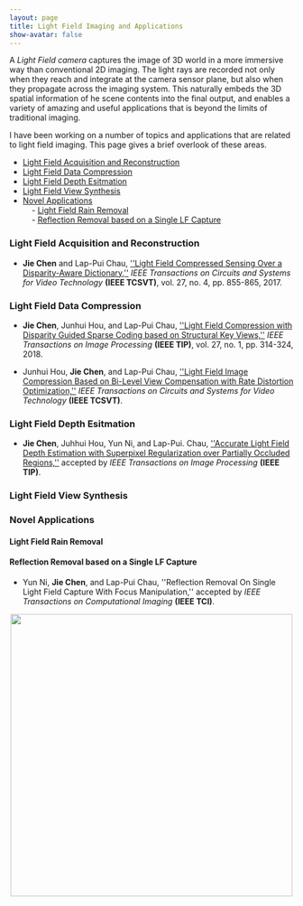 ```yaml
---
layout: page
title: Light Field Imaging and Applications
show-avatar: false
---
```

A _Light Field camera_ captures the image of 3D world in a more immersive way than conventional 2D imaging. 
The light rays are recorded not only when they reach and integrate at the camera sensor plane, but also when they propagate across the imaging system. This naturally embeds the 3D spatial information of he scene contents into the final output, and enables a variety of amazing and useful applications that is beyond the limits of traditional imaging.

I have been working on a number of topics and applications that are related to light field imaging. This page gives a brief overlook of these areas.

- [Light Field Acquisition and Reconstruction](#acq)  
- [Light Field Data Compression](#compression)    
- [Light Field Depth Esitmation](#depth)    
- [Light Field View Synthesis](#syn)    
- [Novel Applications](#app)    
&nbsp; &nbsp; - [Light Field Rain Removal](#rain)    
&nbsp; &nbsp; - [Reflection Removal based on a Single LF Capture](#reflection)    

### <a name="acq"></a> Light Field Acquisition and Reconstruction
 
* **Jie Chen** and Lap-Pui Chau, [''Light Field Compressed Sensing Over a Disparity-Aware Dictionary,''](http://ieeexplore.ieee.org.ezlibproxy1.ntu.edu.sg/document/7368916/) _IEEE Transactions on Circuits and Systems for Video Technology_ **(IEEE TCSVT)**, vol. 27, no. 4, pp. 855-865, 2017.   

  
### <a name="compression"></a> Light Field Data Compression  
  
* **Jie Chen**, Junhui Hou, and Lap-Pui Chau, [''Light Field Compression with Disparity Guided Sparse Coding based on Structural Key Views,''](http://ieeexplore.ieee.org/document/8030107/) _IEEE Transactions on Image Processing_ **(IEEE TIP)**, vol. 27, no. 1, pp. 314-324, 2018.  

* Junhui Hou, **Jie Chen**, and Lap-Pui Chau, [''Light Field Image Compression Based on Bi-Level View Compensation with Rate Distortion Optimization,''](https://ieeexplore.ieee.org/abstract/document/8283506/) _IEEE Transactions on Circuits and Systems for Video Technology_ **(IEEE TCSVT)**.  
  
### <a name="depth"></a> Light Field Depth Esitmation  

* **Jie Chen**, Juhhui Hou, Yun Ni, and Lap-Pui. Chau, [''Accurate Light Field Depth Estimation with Superpixel Regularization over Partially Occluded Regions,''](https://arxiv.org/abs/1708.01964) accepted by _IEEE Transactions on Image Processing_ **(IEEE TIP)**.   

### <a name="syn"></a> Light Field View Synthesis  


### <a name="app"></a> Novel Applications  
#### <a name="rain"></a> Light Field Rain Removal  
#### <a name="refelction"></a> Reflection Removal based on a Single LF Capture  
* Yun Ni, **Jie Chen**, and Lap-Pui Chau, ''Reflection Removal On Single Light Field Capture With Focus Manipulation,'' accepted by _IEEE Transactions on Computational Imaging_ **(IEEE TCI)**. 



<p align="center">
<img src="https://hotndy.github.io/projects/LFCS/opticalDiagram.jpg" width="500px"/>
</p>
  
